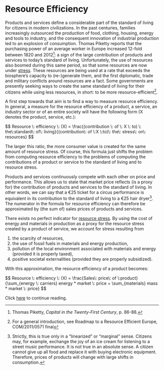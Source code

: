 # Resource Efficiency

Products and services define a considerable part of the standard of living for citizens in modern
civilizations. In the past centuries, families increasingly outsourced the production of food, clothing,
housing, energy and tools to industry, and the consequent innovation of industrial production led to an
explosion of consumption. Thomas Piketty reports that the purchasing power of an average worker in
Europe increased 12-fold between 1820 and 2012[^1]: a sign of the large contribution of products and
services to today’s standard of living. Unfortunately, the use of resources also boomed during this same
period, so that some resources are now under [stress](https://njeapp2.github.io/RWE-Track/Atom9/Page9). These resources are being used at a rate that
exceeds the biosphere’s capacity to (re-)generate them, and the first diplomatic, trade and military
conflicts around resources are a fact. Some governments are presently seeking ways to create the same
standard of living for their citizens while using less resources, in short: to be more resource-efficient[^2].

A first step towards that aim is to find a way to measure resource efficiency. In general, a measure for
the resource efficiency of a product, a service, an industry sector or of an entire society will have the
following form (X denotes the product, service, etc.):

<!-- ```html -->
<html>
  <head>
    <script src="https://polyfill.io/v3/polyfill.min.js?features=es6"></script>
    <script src="https://cdn.mathjax.org/mathjax/latest/MathJax.js?config=TeX-AMS_CHTML"></script>
  </head>
  <body>
    <p>
      $$ Resource \: efficiency \: (X) = \frac{(contribution \: of \: X \: to) \: the\:standard\: of\: living}{(contribution\: of \:X \:to)\: the\: stress\: on\: resources} $$
    </p>
  </body>
</html>

The larger this ratio, the more consumer value is created for the same amount of resource stress. Of
course, this formula just shifts the problem from computing resource efficiency to the problems of
computing the contributions of a product or service to the standard of living and to resource stress.


Products and services continuously compete with each other on price and performance. This allows us
to state that market price reflects (is a proxy for) the contribution of products and services to the
standard of living. In other words, we can say that a €25 ticket for a circus performance is equivalent in
its contribution to the standard of living to a €25 hair dryer[^3]. The numerator in the formula for resource
efficiency can therefore be approximated by (the sum of) sales prices of products and services.

There exists no perfect indicator for [resource stress](https://njeapp2.github.io/RWE-Track/Atom9/Page9). By using the cost of energy and materials in
production as a proxy for the resource stress created by a product of service, we account for stress
resulting from
1. the scarcity of resources,
2. the use of fossil fuels in materials and energy production,
3. pollution of the local environment associated with materials and energy (provided it is properly taxed),
4. positive societal externalities (provided they are properly subsidized).

With this approximation, the resource efficiency of a product becomes:

<!-- ```html -->
<html>
  <head>
    <script src="https://polyfill.io/v3/polyfill.min.js?features=es6"></script>
    <script src="https://cdn.mathjax.org/mathjax/latest/MathJax.js?config=TeX-AMS_CHTML"></script>
  </head>
  <body>
    <p>
      $$ Resource \: efficiency \: (X) = \frac{Sales\: price\: of \:product}{\sum_{energy \: carriers} energy * market \: price + \sum_{materials} mass * market \: price} $$
    </p>
  </body>
</html>

Click [here](https://njeapp2.github.io/RWE-Track/Atom11/Page11) to continue reading.

[^1]: Thomas Piketty, *Capital in the Twenty-First Century*, p. 86-88.
[^2]: For a general introduction, see Roadmap to a Resource Efficient Europe, COM/2011/0571 final
[^3]: Strictly, this is true only in a “linearized” or “marginal” sense. Citizens may, for example, exchange the joy of an ice cream for listening to a street music performance. It is not true in an absolute sense. A citizen cannot give up all food and replace it with buying electronic equipment. Therefore, prices of products will change with large shifts in consumption.
